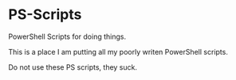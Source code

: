 # PS-Scripts
PowerShell Scripts for doing things. 


This is a place I am putting all my poorly writen PowerShell scripts. 

Do not use these PS scripts, they suck. 
